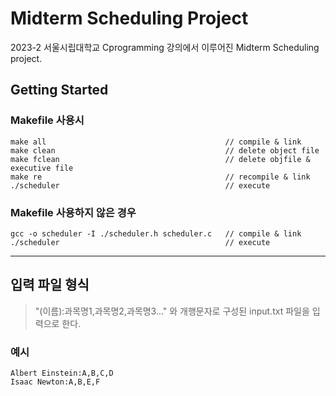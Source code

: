 # Midterm Scheduling Project
2023-2 서울시립대학교 Cprogramming 강의에서 이루어진 Midterm Scheduling project.

## Getting Started

### Makefile 사용시
```
make all                                        // compile & link
make clean                                      // delete object file
make fclean                                     // delete objfile & executive file
make re                                         // recompile & link
./scheduler                                     // execute
```
### Makefile 사용하지 않은 경우
```
gcc -o scheduler -I ./scheduler.h scheduler.c   // compile & link
./scheduler                                     // execute
```
-----
## 입력 파일 형식

>"(이름):과목명1,과목명2,과목명3..." 와 개행문자로 구성된 input.txt 파일을 입력으로 한다.
### 예시
```
Albert Einstein:A,B,C,D
Isaac Newton:A,B,E,F
```

